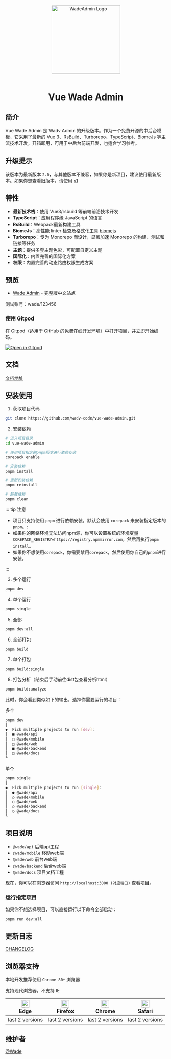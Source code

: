 <div align="center">
  <a href="https://github.com/wadv-code/vue-wade-admin">
    <img alt="WadeAdmin Logo" width="215" src="http://nm.hzwima.com:8100/docs/dog.svg">
  </a>
  <br>
  <br>

<!-- [![license](http://nm.hzwima.com:8100/docs/dog.svg)](LICENSE) -->

  <h1>Vue Wade Admin</h1>
</div>

<!-- [![Quality Gate Status](https://sonarcloud.io/api/project_badges/measure?project=wadejs_vue-wade-admin&metric=alert_status)](https://sonarcloud.io/summary/new_code?id=wadejs_vue-wade-admin) ![codeql](https://github.com/wadejs/vue-wade-admin/actions/workflows/codeql.yml/badge.svg) ![build](https://github.com/wadejs/vue-wade-admin/actions/workflows/build.yml/badge.svg) ![ci](https://github.com/wadejs/vue-wade-admin/actions/workflows/ci.yml/badge.svg) ![deploy](https://github.com/wadejs/vue-wade-admin/actions/workflows/deploy.yml/badge.svg) -->

## 简介

Vue Wade Admin 是 Wadv Admin 的升级版本。作为一个免费开源的中后台模板，它采用了最新的 Vue 3、RsBuild、Turborepo、TypeScript、BiomeJs 等主流技术开发，开箱即用，可用于中后台前端开发，也适合学习参考。

## 升级提示

该版本为最新版本 `2.0`，与其他版本不兼容，如果你是新项目，建议使用最新版本。如果你想查看旧版本，请使用 [v1](https://github.com/wadv-code/wadv-admin)

## 特性

- **最新技术栈**：使用 Vue3/rsbuild 等前端前沿技术开发
- **TypeScript**：应用程序级 JavaScript 的语言
- **RsBuild**：Webpack最新构建工具
- **BiomeJs**：高性能 linter 检查及格式化工具 [biomejs](https://biomejs.dev/zh-cn/)
- **Turborepo**：专为‌ Monorepo 而设计，显著加速 Monorepo 的构建、测试和链接等任务‌
- **主题**：提供多套主题色彩，可配置自定义主题
- **国际化**：内置完善的国际化方案
- **权限**：内置完善的动态路由权限生成方案

## 预览

- [Wade Admin](https://wade.pro/) - 完整版中文站点

测试账号：wade/123456

<!-- <div align="center">
  <img alt="WadeAdmin Logo" width="100%" src="https://anncwb.github.io/anncwb/images/preview1.png">
  <img alt="WadeAdmin Logo" width="100%" src="https://anncwb.github.io/anncwb/images/preview2.png">
  <img alt="WadeAdmin Logo" width="100%" src="https://anncwb.github.io/anncwb/images/preview3.png">
</div> -->

### 使用 Gitpod

在 Gitpod（适用于 GitHub 的免费在线开发环境）中打开项目，并立即开始编码。

[![Open in Gitpod](https://gitpod.io/button/open-in-gitpod.svg)](https://gitpod.io/#https://github.com/wadv-code/vue-wade-admin)

## 文档

[文档地址](https://doc.wade.pro/)

## 安装使用

1. 获取项目代码

```bash
git clone https://github.com/wadv-code/vue-wade-admin.git
```

2. 安装依赖

```bash
# 进入项目目录
cd vue-wade-admin

# 使用项目指定的pnpm版本进行依赖安装
corepack enable

# 安装依赖
pnpm install

# 重新安装依赖
pnpm reinstall

# 卸载依赖
pnpm clean
```

::: tip 注意

- 项目只支持使用 `pnpm` 进行依赖安装，默认会使用 `corepack` 来安装指定版本的 `pnpm`。:
- 如果你的网络环境无法访问npm源，你可以设置系统的环境变量`COREPACK_REGISTRY=https://registry.npmmirror.com`，然后再执行`pnpm install`。
- 如果你不想使用`corepack`，你需要禁用`corepack`，然后使用你自己的`pnpm`进行安装。

:::

3. 多个运行

```bash
pnpm dev
```

4. 单个运行

```bash
pnpm single
```

5. 全部

```bash
pnpm dev:all
```

6. 全部打包

```bash
pnpm build
```

7. 单个打包

```bash
pnpm build:single
```

8. 打包分析（结束后手动前往dist包查看分析html）

```bash
pnpm build:analyze
```

此时，你会看到类似如下的输出，选择你需要运行的项目：

多个

```bash
pnpm dev
│
◆  Pick multiple projects to run [dev]:
│  ■ @wade/api
│  □ @wade/mobile
│  □ @wade/web
│  ■ @wade/backend
│  □ @wade/docs
└
```

单个

```bash
pnpm single
│
◆  Pick multiple projects to run [single]:
│  ● @wade/api
│  ○ @wade/mobile
│  ○ @wade/web
│  ○ @wade/backend
│  ○ @wade/docs
└
```

## 项目说明

- `@wade/api` 后端api工程
- `@wade/mobile` 移动web端
- `@wade/web` 前台web端
- `@wade/backend` 后台web端
- `@wade/docs` 项目文档工程

现在，你可以在浏览器访问 `http://localhost:3000 (对应端口)` 查看项目。

### 运行指定项目

如果你不想选择项目，可以直接运行以下命令全部启动：

```bash
pnpm run dev:all
```

## 更新日志

[CHANGELOG](https://github.com/wadv-code/vue-wade-admin/releases)

<!-- ## 如何贡献

非常欢迎你的加入！[提一个 Issue](https://github.com/wadv-code/vue-wade-admin/issues/new/choose) 或者提交一个 Pull Request。

**Pull Request 流程：**

1. Fork 代码
2. 创建自己的分支：`git checkout -b feature/xxxx`
3. 提交你的修改：`git commit -am 'feat(function): add xxxxx'`
4. 推送您的分支：`git push origin feature/xxxx`
5. 提交 `pull request` -->

<!-- ## Git 贡献提交规范

参考 [vue](https://github.com/vuejs/vue/blob/dev/.github/COMMIT_CONVENTION.md) 规范 ([Angular](https://github.com/conventional-changelog/conventional-changelog/tree/master/packages/conventional-changelog-angular))

- `feat` 增加新功能
- `fix` 修复问题/BUG
- `style` 代码风格相关无影响运行结果的
- `perf` 优化/性能提升
- `refactor` 重构
- `revert` 撤销修改
- `test` 测试相关
- `docs` 文档/注释
- `chore` 依赖更新/脚手架配置修改等
- `ci` 持续集成
- `types` 类型定义文件更改 -->

## 浏览器支持

本地开发推荐使用 `Chrome 80+` 浏览器

支持现代浏览器，不支持 IE

| [<img src="https://raw.githubusercontent.com/alrra/browser-logos/master/src/edge/edge_48x48.png" alt="Edge" width="24px" height="24px" />](http://godban.github.io/browsers-support-badges/)</br>Edge | [<img src="https://raw.githubusercontent.com/alrra/browser-logos/master/src/firefox/firefox_48x48.png" alt="Firefox" width="24px" height="24px" />](http://godban.github.io/browsers-support-badges/)</br>Firefox | [<img src="https://raw.githubusercontent.com/alrra/browser-logos/master/src/chrome/chrome_48x48.png" alt="Chrome" width="24px" height="24px" />](http://godban.github.io/browsers-support-badges/)</br>Chrome | [<img src="https://raw.githubusercontent.com/alrra/browser-logos/master/src/safari/safari_48x48.png" alt="Safari" width="24px" height="24px" />](http://godban.github.io/browsers-support-badges/)</br>Safari |
| :-: | :-: | :-: | :-: |
| last 2 versions | last 2 versions | last 2 versions | last 2 versions |

## 维护者

[@Wade](https://github.com/wadv-code)

